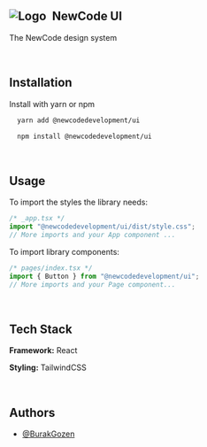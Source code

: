 ## ![Logo](https://newcode.be/favicon/favicon.svg "NewCode Logo")&ensp;NewCode UI

The NewCode design system

&nbsp;

## Installation

Install with yarn or npm

```bash
  yarn add @newcodedevelopment/ui

  npm install @newcodedevelopment/ui
```

&nbsp;

## Usage

To import the styles the library needs:

```js
/* _app.tsx */
import "@newcodedevelopment/ui/dist/style.css";
// More imports and your App component ...
```

To import library components:

```js
/* pages/index.tsx */
import { Button } from "@newcodedevelopment/ui";
// More imports and your Page component...
```

&nbsp;

## Tech Stack

**Framework:** React

**Styling:** TailwindCSS

&nbsp;

## Authors

- [@BurakGozen](https://www.github.com/burakgozen)
